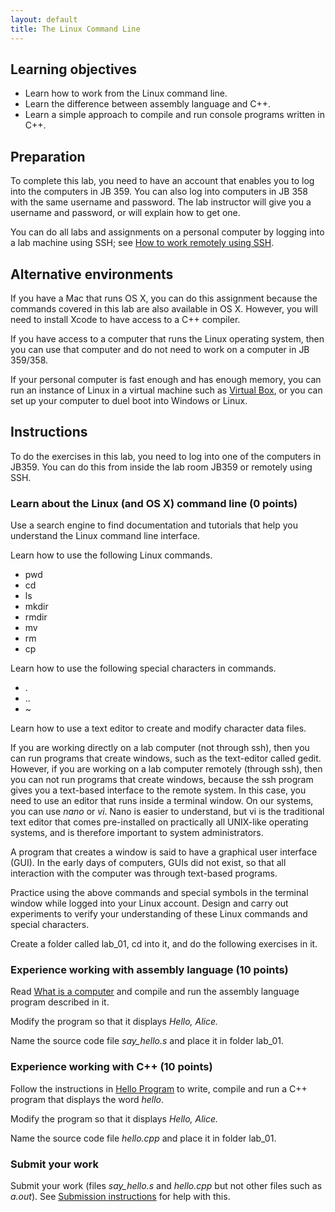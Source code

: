 ```yaml
---
layout: default
title: The Linux Command Line
---
```


## Learning objectives

- Learn how to work from the Linux command line.
- Learn the difference between assembly language and C++.
- Learn a simple approach to compile and run console programs written in C++.

## Preparation

To complete this lab, you need to have an account that enables you to log into the computers in JB 359. You can also log into computers in JB 358 with the same username and password. The lab instructor will give you a username and password, or will explain how to get one. 

You can do all labs and assignments on a personal computer by logging into a lab machine using SSH; see [How to work remotely using SSH](https://github.com/csusbdt/201-2013-fall/blob/master/SSH.md).

## Alternative environments

If you have a Mac that runs OS X, you can do this assignment because the commands covered in this lab are also available in OS X.  However, you will need to install Xcode to have access to a C++ compiler.

If you have access to a computer that runs the Linux operating system, then you can use that computer and do not need to work on a computer in JB 359/358.

If your personal computer is fast enough and has enough memory, you can run an instance of Linux in a virtual machine such as [Virtual Box](https://www.virtualbox.org/), or you can set up your computer to duel boot into Windows or Linux.

## Instructions

To do the exercises in this lab, you need to log into one of the computers in JB359.
You can do this from inside the lab room JB359 or remotely using SSH.

### Learn about the Linux (and OS X) command line (0 points)

Use a search engine to find documentation and tutorials that help you understand the Linux command line interface.

Learn how to use the following Linux commands.

- pwd
- cd
- ls
- mkdir
- rmdir
- mv
- rm
- cp

Learn how to use the following special characters in commands.

- .
- ..
- ~

Learn how to use a text editor to create and modify character data files.  

If you are working directly on a lab computer (not through ssh), then you can run programs that create windows, such as the text-editor called gedit.  However, if you are working on a lab computer remotely (through ssh), then you can not run programs that create windows, because the ssh program gives you a text-based interface to the remote system.  In this case, you need to use an editor that runs inside a terminal window. On our systems, you can use _nano_ or _vi_.  Nano is easier to understand, but vi is the traditional text editor that comes pre-installed on practically all UNIX-like operating systems, and is therefore important to system administrators.

A program that creates a window is said to have a graphical user interface (GUI). In the early days of computers, GUIs did not exist, so that all interaction with the computer was through text-based programs.

Practice using the above commands and special symbols in the terminal window while logged into your Linux account.  Design and carry out experiments to verify your understanding of these Linux commands and special characters.

Create a folder called lab_01, cd into it, and do the following exercises in it.

### Experience working with assembly language (10 points)

Read [What is a computer](https://github.com/csusbdt/201-2013-fall/blob/master/CPU.md) and compile and run the assembly language program described in it.  

Modify the program so that it displays _Hello, Alice._

Name the source code file _say_hello.s_ and place it in folder lab_01.

### Experience working with C++ (10 points)

Follow the instructions in
[Hello Program](https://github.com/csusbdt/201-2013-fall/blob/master/HELLO.md)
to write, compile and run a C++ program that displays the word _hello_.

Modify the program so that it displays _Hello, Alice._

Name the source code file _hello.cpp_ and place it in folder lab_01.

### Submit your work

Submit your work (files _say_hello.s_ and _hello.cpp_ but not other files such as _a.out_).
See [Submission instructions](https://github.com/csusbdt/201-2013-fall/blob/master/SUBMIT.md) for help with this.

